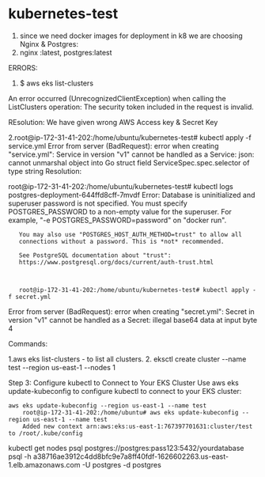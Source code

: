 # kubernetes-test
1. since we need docker images for deployment in k8 we  are choosing Nginx & Postgres:
2. nginx :latest, postgres:latest

ERRORS:
    

 1.  $ aws eks list-clusters

An error occurred (UnrecognizedClientException) when calling the ListClusters operation: The security token included in the request is invalid.


REsolution:
    We have given wrong AWS Access key & Secret Key

2.root@ip-172-31-41-202:/home/ubuntu/kubernetes-test# kubectl apply -f service.yml
Error from server (BadRequest): error when creating "service.yml": Service in version "v1" cannot be handled as a Service: json: cannot unmarshal object into Go struct field ServiceSpec.spec.selector of type string
Resolution:


root@ip-172-31-41-202:/home/ubuntu/kubernetes-test# kubectl  logs postgres-deployment-644ffd8cff-7mvdf
Error: Database is uninitialized and superuser password is not specified.
       You must specify POSTGRES_PASSWORD to a non-empty value for the
       superuser. For example, "-e POSTGRES_PASSWORD=password" on "docker run".

       You may also use "POSTGRES_HOST_AUTH_METHOD=trust" to allow all
       connections without a password. This is *not* recommended.

       See PostgreSQL documentation about "trust":
       https://www.postgresql.org/docs/current/auth-trust.html



       root@ip-172-31-41-202:/home/ubuntu/kubernetes-test# kubectl apply -f secret.yml
Error from server (BadRequest): error when creating "secret.yml": Secret in version "v1" cannot be handled as a Secret: illegal base64 data at input byte 4
        


Commands:

1.aws eks list-clusters - to list all clusters.
2. eksctl create cluster --name test --region us-east-1 --nodes 1

Step 3: Configure kubectl to Connect to Your EKS Cluster
    Use aws eks update-kubeconfig to configure kubectl to connect to your EKS cluster:

    aws eks update-kubeconfig --region us-east-1 --name test
        root@ip-172-31-41-202:/home/ubuntu# aws eks update-kubeconfig --region us-east-1 --name test
        Added new context arn:aws:eks:us-east-1:767397701631:cluster/test to /root/.kube/config

kubectl get nodes
psql postgres://postgres:pass123:5432/yourdatabase
psql -h  a38716ae3912c4dd8bfc9e7a8ff40fdf-1626602263.us-east-1.elb.amazonaws.com   -U postgres -d postgres




